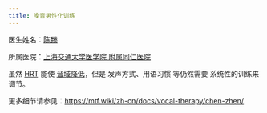 ```yaml
---
title: 嗓音男性化训练
---
```


医生姓名：[陈臻](https://www.haodf.com/doctor/6070455513.html)

所属医院：[上海交通大学医学院 附属同仁医院](https://amap.com/place/B00156YKF5)

虽然 [HRT](https://ftm.wiki/zh-cn/hrt/) 能使 [音域降低](https://ftm.wiki/zh-cn/hrt/androgen/#effect)，但是 发声方式、用语习惯 等仍然需要 系统性的训练来调节。

更多细节请参见：<https://mtf.wiki/zh-cn/docs/vocal-therapy/chen-zhen/>
